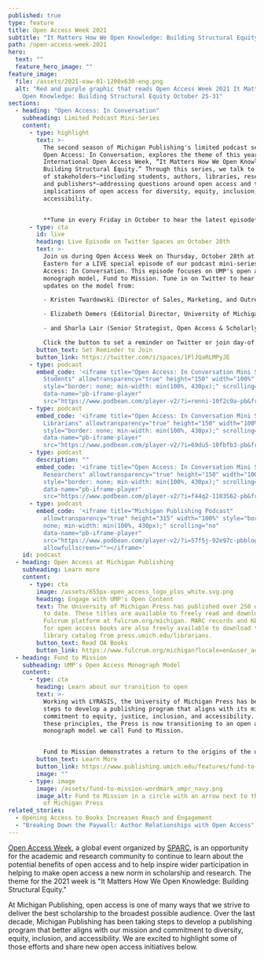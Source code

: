 ```yaml
---
published: true
type: feature
title: Open Access Week 2021
subtitle: "It Matters How We Open Knowledge: Building Structural Equity"
path: /open-access-week-2021
hero:
  text: ""
  feature_hero_image: ""
feature_image:
  file: /assets/2021-oaw-01-1200x630-eng.png
  alt: "Red and purple graphic that reads Open Access Week 2021 It Matters How We
    Open Knowledge: Building Structural Equity October 25-31"
sections:
  - heading: "Open Access: In Conversation"
    subheading: Limited Podcast Mini-Series
    content:
      - type: highlight
        text: >-
          The second season of Michigan Publishing's limited podcast series,
          Open Access: In Conversation, explores the theme of this year’s
          International Open Access Week, “It Matters How We Open Knowledge:
          Building Structural Equity.” Through this series, we talk to a range
          of stakeholders—*including students, authors, libraries, researchers,
          and publishers*—addressing questions around open access and the
          implications of open access for diversity, equity, inclusion, and
          accessibility.


          **Tune in every Friday in October to hear the latest episode**. [Subscribe wherever you get your podcasts](https://pod.link/1531931385) so you’ll never miss a show.
      - type: cta
        id: live
        heading: Live Episode on Twitter Spaces on October 28th
        text: >-
          Join us during Open Access Week on Thursday, October 28th at 1 pm
          Eastern for a LIVE special episode of our podcast mini-series, Open
          Access: In Conversation. This episode focuses on UMP's open access
          monograph model, Fund to Mission. Tune in on Twitter to hear exciting
          updates on the model from: 

          - Kristen Twardowski (Director of Sales, Marketing, and Outreach, Michigan Publishing);

          - Elizabeth Demers (Editorial Director, University of Michigan Press);

          - and Sharla Lair (Senior Strategist, Open Access & Scholarly Communication Initiatives, Lyrasis)

          Click the button to set a reminder on Twitter or join day-of by selecting our profile photo with a purple, pulsing outline at the top of your Twitter feed.
        button_text: Set Reminder to Join
        button_link: https://twitter.com/i/spaces/1PlJQaRLMPyJE
      - type: podcast
        embed_code: '<iframe title="Open Access: In Conversation Mini Series Episode 1:
          Students" allowtransparency="true" height="150" width="100%"
          style="border: none; min-width: min(100%, 430px);" scrolling="no"
          data-name="pb-iframe-player"
          src="https://www.podbean.com/player-v2/?i=renni-10f2c9a-pb&from=pb6admin&share=1&download=1&rtl=0&fonts=Arial&skin=1&font-color=auto&btn-skin=7"></iframe>'
      - type: podcast
        embed_code: '<iframe title="Open Access: In Conversation Mini Series Episode 2:
          Librarians" allowtransparency="true" height="150" width="100%"
          style="border: none; min-width: min(100%, 430px);" scrolling="no"
          data-name="pb-iframe-player"
          src="https://www.podbean.com/player-v2/?i=69du5-10fbfb3-pb&from=pb6admin&share=1&download=1&rtl=0&fonts=Arial&skin=1&font-color=auto&btn-skin=7"></iframe>'
      - type: podcast
        description: ""
        embed_code: '<iframe title="Open Access: In Conversation Mini Series Episode 3:
          Researchers" allowtransparency="true" height="150" width="100%"
          style="border: none; min-width: min(100%, 430px);" scrolling="no"
          data-name="pb-iframe-player"
          src="https://www.podbean.com/player-v2/?i=f44q2-1103562-pb&from=embed&share=1&download=1&skin=f6f6f6&btn-skin=8bbb4e&size=150"></iframe>'
      - type: podcast
        embed_code: '<iframe title="Michigan Publishing Podcast"
          allowtransparency="true" height="315" width="100%" style="border:
          none; min-width: min(100%, 430px);" scrolling="no"
          data-name="pb-iframe-player"
          src="https://www.podbean.com/player-v2/?i=57f5j-92e97c-pbblog-playlist&share=1&download=1&rtl=0&fonts=Arial&skin=f6f6f6&font-color=&order=episodic&limit=10&filter=all&ss=a713390a017602015775e868a2cf26b0&btn-skin=8bbb4e&size=315"
          allowfullscreen=""></iframe>'
    id: podcast
  - heading: Open Access at Michigan Publishing
    subheading: Learn more
    content:
      - type: cta
        image: /assets/655px-open_access_logo_plos_white.svg.png
        heading: Engage with UMP's Open Content
        text: The University of Michigan Press has published over 250 open access titles
          to date. These titles are available to freely read and download on the
          Fulcrum platform at fulcrum.org/michigan. MARC records and KBART files
          for open access books are also freely available to download to your
          library catalog from press.umich.edu/librarians.
        button_text: Read OA Books
        button_link: https://www.fulcrum.org/michigan?locale=en&user_access=oa
  - heading: Fund to Mission
    subheading: UMP's Open Access Monograph Model
    content:
      - type: cta
        heading: Learn about our transition to open
        text: >-
          Working with LYRASIS, the University of Michigan Press has been taking
          steps to develop a publishing program that aligns with its mission and
          commitment to equity, justice, inclusion, and accessibility. Based on
          these principles, the Press is now transitioning to an open access
          monograph model we call Fund to Mission.


          Fund to Mission demonstrates a return to the origins of the university press movement and moves toward a more open, sustainable infrastructure for the humanities and social sciences.
        button_text: Learn More
        button_link: https://www.publishing.umich.edu/features/fund-to-mission
        image: ""
      - type: image
        image: /assets/fund-to-mission-wordmark_umpr_navy.png
        image_alt: Fund to Mission in a circle with an arrow next to the text University
          of Michigan Press
related_stories:
  - Opening Access to Books Increases Reach and Engagement
  - "Breaking Down the Paywall: Author Relationships with Open Access"
---
```

[Open Access Week](http://openaccessweek.org/), a global event organized by [SPARC](https://sparcopen.org/), is an opportunity for the academic and research community to continue to learn about the potential benefits of open access and to help inspire wider participation in helping to make open access a new norm in scholarship and research. The theme for the 2021 week is "It Matters How We Open Knowledge: Building Structural Equity."

At Michigan Publishing, open access is one of many ways that we strive to deliver the best scholarship to the broadest possible audience. Over the last decade, Michigan Publishing has been taking steps to develop a publishing program that better aligns with our mission and commitment to diversity, equity, inclusion, and accessibility. We are excited to highlight some of those efforts and share new open access initiatives below.